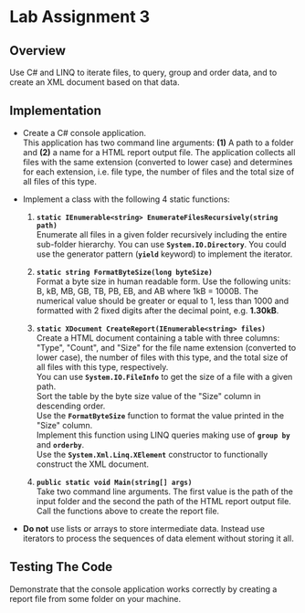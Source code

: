 # Lab Assignment 3

## Overview
Use C# and LINQ to iterate files, to query, group and order data, and to create an XML document based on that data.


## Implementation
- Create a C# console application.  
This application has two command line arguments: **(1)** A path to a folder and **(2)** a name for a HTML report output file. The application collects all files with the same extension (converted to lower case) and determines for each extension, i.e. file type, the number of files and the total size of all files of this type.

- Implement a class with the following 4 static functions:  

   1. **`static IEnumerable<string> EnumerateFilesRecursively(string path)`**  
   Enumerate all files in a given folder recursively including the entire sub-folder hierarchy. You can use **`System.IO.Directory`**. You could use the generator pattern (**`yield`** keyword) to implement the iterator.  

   2. **`static string FormatByteSize(long byteSize)`**  
   Format a byte size in human readable form. Use the following units: B, kB, MB, GB, TB, PB, EB, and AB where 1kB = 1000B. The numerical value should be greater or equal to 1, less than 1000 and formatted with 2 fixed digits after the decimal point, e.g. **1.30kB**.  

   3. **`static XDocument CreateReport(IEnumerable<string> files)`**  
   Create a HTML document containing a table with three columns: "Type", "Count", and "Size" for the file name extension (converted to lower case), the number of files with this type, and the total size of all files with this type, respectively.  
   You can use **`System.IO.FileInfo`** to get the size of a file with a given path.  
   Sort the table by the byte size value of the "Size" column in descending order.  
   Use the **`FormatByteSize`** function to format the value printed in the "Size" column.  
   Implement this function using LINQ queries making use of **`group by`** and **`orderby`**.  
   Use the **`System.Xml.Linq.XElement`** constructor to functionally construct the XML document.  

   4. **`public static void Main(string[] args)`**  
   Take two command line arguments. The first value is the path of the input folder and the second the path of the HTML report output file. Call the functions above to create the report file.

- **Do not** use lists or arrays to store intermediate data. Instead use iterators to process the sequences of data element without storing it all.


## Testing The Code
Demonstrate that the console application works correctly by creating a report file from some folder on your machine.

